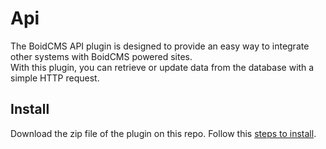 # Api
The BoidCMS API plugin is designed to provide an easy way to integrate other systems with BoidCMS powered sites.     
With this plugin, you can retrieve or update data from the database with a simple HTTP request.

## Install
Download the zip file of the plugin on this repo.
Follow this [steps to install](https://boidcms.github.io/#/plugins/).
